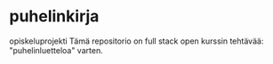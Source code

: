 # puhelinkirja
opiskeluprojekti
Tämä repositorio on full stack open kurssin tehtävää: "puhelinluetteloa" varten.
